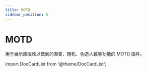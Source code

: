 ```yaml
---
title: MOTD
sidebar_position: 5
---
```


# MOTD

用于展示原版难以做到的渐变、随机、伪造人数等功能的 MOTD 插件。

import DocCardList from '@theme/DocCardList';

<DocCardList />
